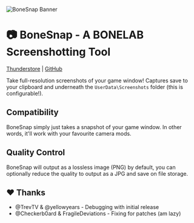 ![BoneSnap Banner](https://github.com/Fizzyhex/bonelab-bonesnap/blob/main/media/banner.png "BoneMenu -> BoneSnap")


# 📷 BoneSnap - A BONELAB Screenshotting Tool
[Thunderstore](https://bonelab.thunderstore.io/package/Fizzyhex/BoneSnap) | [GitHub](https://github.com/Fizzyhex/bonelab-bonesnap)

Take full-resolution screenshots of your game window! Captures save to your clipboard and underneath the `UserData\Screenshots` folder (this is configurable!).

## Compatibility

BoneSnap simply just takes a snapshot of your game window. In other words, it'll work with your favourite camera mods.

## Quality Control

BoneSnap will output as a lossless image (PNG) by default, you can optionally reduce the quality to output as a JPG and save on file storage.

## ♥ Thanks

- @TrevTV & @yellowyears - Debugging with initial release
- @Checkerb0ard & FragileDeviations - Fixing for patches (am lazy)

